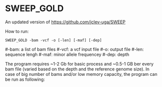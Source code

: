 # SWEEP_GOLD
An updated version of https://github.com/jclev-uga/SWEEP

How to run:

    SWEEP_GOLD -bam -vcf -o [-len] [-maf] [-dep]
#-bam: a list of bam files
#-vcf: a vcf input file
#-o: output file
#-len: sequence lengh
#-maf: minor allele frequencey
#-dep: depth

The program requires ~1-2 Gb for basic process and ~0.5-1  GB ber every bam file (varied based on the depth and the reference genome size).
In case of big number of bams and/or low memory capacity, the program can be run as following:
